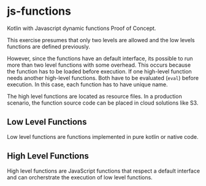 # js-functions
Kotlin with Javascript dynamic functions Proof of Concept.

This exercise presumes that only two levels are allowed and the low levels functions are defined previously. 

However, since the functions have an default interface, its possible to run more than two level functions with some overhead. This occurs because the function has to be loaded before execution. If one high-level function needs another high-level functions. Both have to be evaluated (`eval`) before execution. In this case, each function has to have unique name.

The high level functions are located as resource files. In a production scenario, the function source code can be placed in cloud solutions like S3.

## Low Level Functions

Low level functions are functions implemented in pure kotlin or native code.

## High Level Functions

High level functions are JavaScript functions that respect a default interface and can orcherstrate the execution of low level functions.
